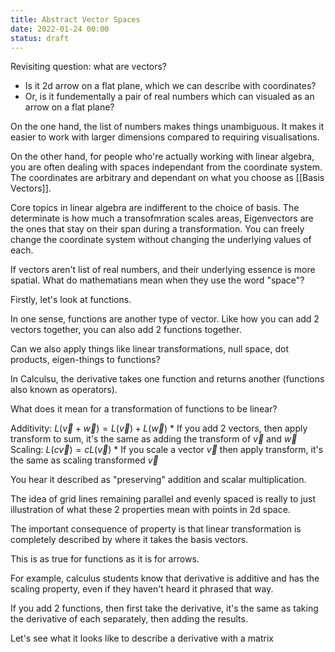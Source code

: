 ```yaml
---
title: Abstract Vector Spaces
date: 2022-01-24 00:00
status: draft
---
```


Revisiting question: what are vectors?
* Is it 2d arrow on a flat plane, which we can describe with coordinates?
* Or, is it fundementally a pair of real numbers which can visualed as an arrow on a flat plane?

On the one hand, the list of numbers makes things unambiguous. It makes it easier to work with larger dimensions compared to requiring visualisations.

On the other hand, for people who're actually working with linear algebra, you are often dealing with spaces independant from the coordinate system. The coordinates are arbitrary and dependant on what you choose as [[Basis Vectors]].

Core topics in linear algebra are indifferent to the choice of basis. The determinate is how much a transofmration scales areas, Eigenvectors are the ones that stay on their span during a transformation. You can freely change the coordinate system without changing the underlying values of each.

If vectors aren't list of real numbers, and their underlying essence is more spatial. What do mathematians mean when they use the word "space"?

Firstly, let's look at functions.

In one sense, functions are another type of vector. Like how you can add 2 vectors together, you can also add 2 functions together.

Can we also apply things like linear transformations, null space, dot products, eigen-things to functions?

In Calculsu, the derivative takes one function and returns another (functions also known as operators).

What does it mean for a transformation of functions to be linear?

Additivity: $L(\vec{v} + \vec{w}) = L(\vec{v}) + L(\vec{w})$
    * If you add 2 vectors, then apply transform to sum, it's the same as adding the transform of $\vec{v}$ and $\vec{w}$
Scaling: $L(c\vec{v}) = cL(\vec{v})$
    * If you scale a vector $\vec{v}$ then apply transform, it's the same as scaling transformed $\vec{v}$
    
You hear it described as "preserving" addition and scalar multiplication.

The idea of grid lines remaining parallel and evenly spaced is really to just illustration of what these 2 properties mean with points in 2d space.

The important consequence of property is that linear transformation is completely described by where it takes the basis vectors.

This is as true for functions as it is for arrows.

For example, calculus students know that derivative is additive and has the scaling property, even if they haven't heard it phrased that way.

If you add 2 functions, then first take the derivative, it's the same as taking the derivative of each separately, then adding the results.

Let's see what it looks like to describe a derivative with a matrix
